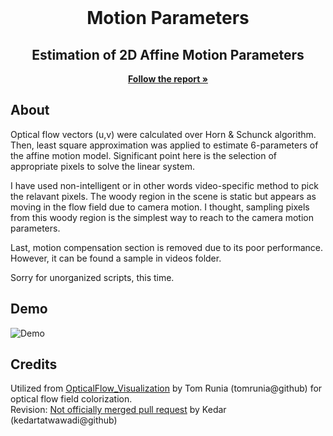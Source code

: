 <br />
<p align="center">
  <h1 align="center">Motion Parameters</h1>
  
  <h2 align="center">Estimation of 2D Affine Motion Parameters</h2>

  <p align="center"><a href="https://001honi.github.io/repos/video-processing/affine-motion/report.html"><strong>Follow the report »</strong></a>
  </p>
</p>

## About

Optical flow vectors (u,v) were calculated over Horn & Schunck algorithm. Then, least square approximation was applied to estimate 6-parameters of the affine motion model. Significant point here is the selection of appropriate pixels to solve the linear system.

I have used non-intelligent or in other words video-specific method to pick the relavant pixels. The woody region in the scene is static but appears as moving in the flow field due to camera motion. I thought, sampling pixels from this woody region is the simplest way to reach to the camera motion parameters.

Last, motion compensation section is removed due to its poor performance. However, it can be found a sample in videos folder.

Sorry for unorganized scripts, this time.

## Demo

![Demo](videos/demo.gif)

## Credits

Utilized from [OpticalFlow_Visualization](https://github.com/tomrunia/OpticalFlow_Visualization) by Tom Runia (tomrunia@github) for optical flow field colorization. <br>
Revision: [Not officially merged pull request](https://github.com/tomrunia/OpticalFlow_Visualization/pull/7) by Kedar (kedartatwawadi@github)

